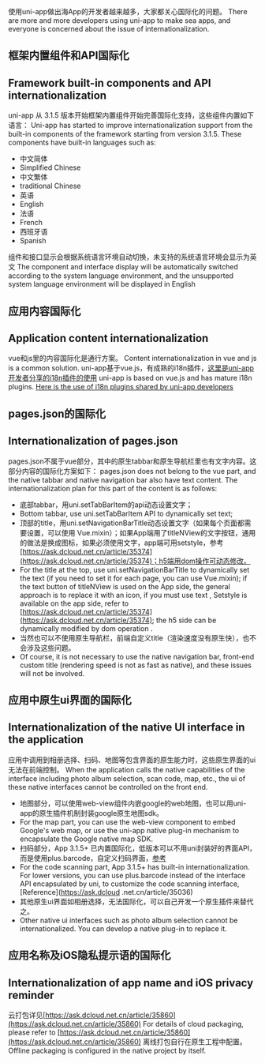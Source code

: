使用uni-app做出海App的开发者越来越多，大家都关心国际化的问题。
There are more and more developers using uni-app to make sea apps, and everyone is concerned about the issue of internationalization.

## 框架内置组件和API国际化
## Framework built-in components and API internationalization

uni-app 从 3.1.5 版本开始框架内置组件开始完善国际化支持，这些组件内置如下语言：
Uni-app has started to improve internationalization support from the built-in components of the framework starting from version 3.1.5. These components have built-in languages such as:

* 中文简体
* Simplified Chinese
* 中文繁体
* traditional Chinese
* 英语
* English
* 法语
* French
* 西班牙语
* Spanish

组件和接口显示会根据系统语言环境自动切换，未支持的系统语言环境会显示为英文
The component and interface display will be automatically switched according to the system language environment, and the unsupported system language environment will be displayed in English

## 应用内容国际化
## Application content internationalization
vue和js里的内容国际化是通行方案。
Content internationalization in vue and js is a common solution.
uni-app基于vue.js，有成熟的i18n插件，[这里是uni-app开发者分享的i18n插件的使用](https://ask.dcloud.net.cn/article/35102)
uni-app is based on vue.js and has mature i18n plugins. [Here is the use of i18n plugins shared by uni-app developers](https://ask.dcloud.net.cn/article/35102)

## pages.json的国际化
## Internationalization of pages.json
pages.json不属于vue部分，其中的原生tabbar和原生导航栏里也有文字内容。这部分内容的国际化方案如下：
pages.json does not belong to the vue part, and the native tabbar and native navigation bar also have text content. The internationalization plan for this part of the content is as follows:
- 底部tabbar，用uni.setTabBarItem的api动态设置文字；
- Bottom tabbar, use uni.setTabBarItem API to dynamically set text;
- 顶部的title，用uni.setNavigationBarTitle动态设置文字（如果每个页面都需要设置，可以使用 Vue.mixin）；如果App端用了titleNView的文字按钮，通用的做法是换成图标，如果必须使用文字，app端可用setstyle，参考[https://ask.dcloud.net.cn/article/35374](https://ask.dcloud.net.cn/article/35374)；h5端用dom操作可动态修改。
- For the title at the top, use uni.setNavigationBarTitle to dynamically set the text (if you need to set it for each page, you can use Vue.mixin); if the text button of titleNView is used on the App side, the general approach is to replace it with an icon, if you must use text , Setstyle is available on the app side, refer to [https://ask.dcloud.net.cn/article/35374](https://ask.dcloud.net.cn/article/35374); the h5 side can be dynamically modified by dom operation .
- 当然也可以不使用原生导航栏，前端自定义title（渲染速度没有原生快），也不会涉及这些问题。
- Of course, it is not necessary to use the native navigation bar, front-end custom title (rendering speed is not as fast as native), and these issues will not be involved.

## 应用中原生ui界面的国际化
## Internationalization of the native UI interface in the application
应用中调用到相册选择、扫码、地图等包含界面的原生能力时，这些原生界面的ui无法在前端控制。
When the application calls the native capabilities of the interface including photo album selection, scan code, map, etc., the ui of these native interfaces cannot be controlled on the front end.
- 地图部分，可以使用web-view组件内嵌google的web地图，也可以用uni-app的原生插件机制封装google原生地图sdk。
- For the map part, you can use the web-view component to embed Google's web map, or use the uni-app native plug-in mechanism to encapsulate the Google native map SDK.
- 扫码部分，App 3.1.5+ 已内置国际化，低版本可以不用uni封装好的界面API，而是使用plus.barcode，自定义扫码界面，[参考](https://ask.dcloud.net.cn/article/35036)
- For the code scanning part, App 3.1.5+ has built-in internationalization. For lower versions, you can use plus.barcode instead of the interface API encapsulated by uni, to customize the code scanning interface, [Reference](https://ask.dcloud .net.cn/article/35036)
- 其他原生ui界面如相册选择，无法国际化，可以自己开发一个原生插件来替代之。
- Other native ui interfaces such as photo album selection cannot be internationalized. You can develop a native plug-in to replace it.

## 应用名称及iOS隐私提示语的国际化
## Internationalization of app name and iOS privacy reminder
云打包详见[https://ask.dcloud.net.cn/article/35860](https://ask.dcloud.net.cn/article/35860)
For details of cloud packaging, please refer to [https://ask.dcloud.net.cn/article/35860](https://ask.dcloud.net.cn/article/35860)
离线打包自行在原生工程中配置。
Offline packaging is configured in the native project by itself.